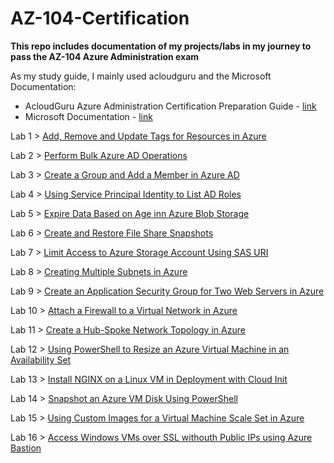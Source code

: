 # AZ-104-Certification
**This repo includes documentation of my projects/labs in my journey to pass the AZ-104 Azure Administration exam**

As my study guide, I mainly used acloudguru and the Microsoft Documentation:

* AcloudGuru Azure Administration Certification Preparation Guide - [link](https://learn.acloud.guru/course/160303d7-6947-4fbc-9d19-fa304849f92e/dashboard)
* Microsoft Documentation - [link](https://docs.microsoft.com/en-us/learn/certifications/exams/az-104)

Lab 1 > [Add, Remove and Update Tags for Resources in Azure](/Labs/Lab-1/Readme.md)

Lab 2 > [Perform Bulk Azure AD Operations](/Labs/Lab-2/Readme.md)

Lab 3 > [Create a Group and Add a Member in Azure AD](/Labs/Lab-3/Readme.md)

Lab 4 > [Using Service Principal Identity to List AD Roles](/Labs/Lab-4/Readme.md)

Lab 5 > [Expire Data Based on Age inn Azure Blob Storage](/Labs/Lab-5/Readme.md)

Lab 6 > [Create and Restore File Share Snapshots](/Labs/Lab-6/Readme.md)

Lab 7 > [Limit Access to Azure Storage Account Using SAS URI](/Labs/Lab-7/Readme.md)

Lab 8 > [Creating Multiple Subnets in Azure](/Labs/Lab-8/Readme.md)

Lab 9 > [Create an Application Security Group for Two Web Servers in Azure](/Labs/Lab-9/Readme.md)

Lab 10 > [Attach a Firewall to a Virtual Network in Azure](/Labs/Lab-10/Readme.md)

Lab 11 > [Create a Hub-Spoke Network Topology in Azure](/Labs/Lab-11/Readme.md)

Lab 12 > [Using PowerShell to Resize an Azure Virtual Machine in an Availability Set](/Labs/Lab-12/Readme.md)

Lab 13 > [Install NGINX on a Linux VM in Deployment with Cloud Init](/Labs/Lab-13/Readme.md)

Lab 14 > [Snapshot an Azure VM Disk Using PowerShell](/Labs/Lab-14/Readme.md)

Lab 15 > [Using Custom Images for a Virtual Machine Scale Set in Azure](/Labs/Lab-15/Readme.md)

Lab 16 > [Access Windows VMs over SSL withouth Public IPs using Azure Bastion](/Labs/Lab-16/Readme.md)

